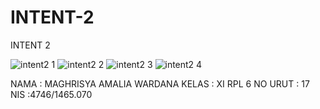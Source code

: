 # INTENT-2

INTENT 2


![intent2 1](https://cloud.githubusercontent.com/assets/22170389/19561939/b7e4c9f2-9704-11e6-873b-d75616cae4c1.png)
![intent2 2](https://cloud.githubusercontent.com/assets/22170389/19561948/bcb3c582-9704-11e6-9698-174f8623a66d.png)
![intent2 3](https://cloud.githubusercontent.com/assets/22170389/19561949/bd123874-9704-11e6-8096-fb52ca57088a.png)
![intent2 4](https://cloud.githubusercontent.com/assets/22170389/19561950/bd14e75e-9704-11e6-8602-ba2caa42f506.png)

NAMA : MAGHRISYA AMALIA WARDANA
KELAS : XI RPL 6
NO URUT : 17
NIS :4746/1465.070
